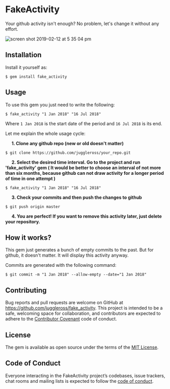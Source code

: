 # FakeActivity

Your github activity isn't enough? No problem, let's change it without any effort.

![screen shot 2019-02-12 at 5 35 04 pm](https://user-images.githubusercontent.com/12089948/52646192-5f298d00-2ef3-11e9-8860-949c6418bcb1.png)

## Installation

Install it yourself as:

    $ gem install fake_activity

## Usage

To use this gem you just need to write the following:

    $ fake_activity "1 Jan 2018" "16 Jul 2018"
    
Where `1 Jan 2018` is the start date of the period and `16 Jul 2018` is its end.

Let me explain the whole usage cycle:

 &nbsp;&nbsp;&nbsp;&nbsp; **1. Сlone any github repo (new or old doesn't matter)**
        
    $ git clone https://github.com/juggleross/your_repo.git
        
&nbsp;&nbsp;&nbsp;&nbsp; **2. Select the desired time interval. Go to the project and run 'fake_activity' gem ( It would be better to choose an interval of not more than six months, because github can not draw activity for a longer period of time in one attempt )**
        
    $ fake_activity "1 Jan 2018" "16 Jul 2018"
        
&nbsp;&nbsp;&nbsp;&nbsp; **3. Check your commits and then push the changes to github**
        
    $ git push origin master
        
&nbsp;&nbsp;&nbsp;&nbsp; **4. You are perfect! If you want to remove this activity later, just delete your repository.**

    
## How it works?

This gem just generates a bunch of empty commits to the past. But for github, it doesn't matter. It will display this activity anyway.

Commits are generated with the following command:

    $ git commit -m "1 Jan 2018" --allow-empty --date="1 Jan 2018"
    
## Contributing

Bug reports and pull requests are welcome on GitHub at https://github.com/juggleross/fake_activity. This project is intended to be a safe, welcoming space for collaboration, and contributors are expected to adhere to the [Contributor Covenant](http://contributor-covenant.org) code of conduct.

## License

The gem is available as open source under the terms of the [MIT License](https://opensource.org/licenses/MIT).

## Code of Conduct

Everyone interacting in the FakeActivity project’s codebases, issue trackers, chat rooms and mailing lists is expected to follow the [code of conduct](https://github.com/[USERNAME]/fake_activity/blob/master/CODE_OF_CONDUCT.md).

